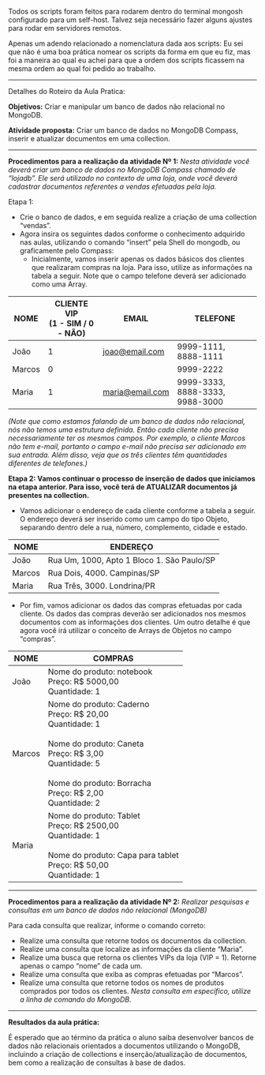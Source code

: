 Todos os scripts foram feitos para rodarem dentro do terminal mongosh configurado para um self-host. 
Talvez seja necessário fazer alguns ajustes para rodar em servidores remotos.

Apenas um adendo relacionado a nomenclatura dada aos scripts:
Eu sei que não é uma boa prática nomear os scripts da forma em que eu fiz, mas foi a maneira ao qual eu
achei para que a ordem dos scripts ficassem na mesma ordem ao qual foi pedido ao trabalho.

---

Detalhes do Roteiro da Aula Pratica:

**Objetivos:** 
Criar e manipular um banco de dados não relacional no MongoDB.

**Atividade proposta:**
Criar um banco de dados no MongoDB Compass, inserir e atualizar documentos em uma collection.

---


**Procedimentos para a realização da atividade Nº 1:**
*Nesta atividade você deverá criar um banco de dados no MongoDB Compass chamado de “lojadb”. Ele será utilizado no contexto de uma loja, onde você deverá cadastrar documentos referentes a vendas efetuadas pela loja.* 

Etapa 1: 
- Crie o banco de dados, e em seguida realize a criação de uma collection “vendas”. 
- Agora insira os seguintes dados conforme o conhecimento adquirido nas aulas, utilizando o comando “insert” pela Shell do mongodb, ou graficamente pelo Compass:
	- Inicialmente, vamos inserir apenas os dados básicos dos clientes que realizaram compras na loja. Para isso, utilize as informações na tabela a seguir. Note que o campo telefone deverá ser adicionado como uma Array.


| NOME   | CLIENTE VIP<br>(1 - SIM / 0 - NÃO) | EMAIL           | TELEFONE                        |
| ------ | ---------------------------------- | --------------- | ------------------------------- |
| João   | 1                                  | joao@email.com  | 9999-1111, 8888-1111            |
| Marcos | 0                                  |                 | 9999-2222                       |
| Maria  | 1                                  | maria@email.com | 9999-3333, 8888-3333, 9988-3000 |
*(Note que como estamos falando de um banco de dados não relacional, nós não temos uma estrutura definida. Então cada cliente não precisa necessariamente ter os mesmos campos. Por exemplo, o cliente Marcos não tem e-mail, portanto o campo e-mail não precisa ser adicionado em sua entrada. Além disso, veja que os três clientes têm quantidades diferentes de telefones.)*



**Etapa 2: Vamos continuar o processo de inserção de dados que iniciamos na etapa anterior. Para isso, você terá de ATUALIZAR documentos já presentes na collection.** 

-  Vamos adicionar o endereço de cada cliente conforme a tabela a seguir. O endereço deverá ser inserido como um campo do tipo Objeto, separando dentro dele a rua, número, complemento, cidade e estado. 


| NOME   | ENDEREÇO                                   |
| ------ | ------------------------------------------ |
| João   | Rua Um, 1000, Apto 1 Bloco 1. São Paulo/SP |
| Marcos | Rua Dois, 4000. Campinas/SP                |
| Maria  | Rua Três, 3000. Londrina/PR                |



- Por fim, vamos adicionar os dados das compras efetuadas por cada cliente. Os dados das compras deverão ser adicionados nos mesmos documentos com as informações dos clientes. Um outro detalhe é que agora você irá utilizar o conceito de Arrays de Objetos no campo “compras”. 


| NOME   | COMPRAS                                                                                                                                                                                                   |
| ------ | --------------------------------------------------------------------------------------------------------------------------------------------------------------------------------------------------------- |
| João   | Nome do produto: notebook <br>Preço: R$ 5000,00 <br>Quantidade: 1                                                                                                                                         |
| Marcos | Nome do produto: Caderno <br>Preço: R$ 20,00 <br>Quantidade: 1 <br><br>Nome do produto: Caneta<br>Preço: R$ 3,00 <br>Quantidade: 5 <br><br>Nome do produto: Borracha <br>Preço: R$ 2,00 <br>Quantidade: 2 |
| Maria  | Nome do produto: Tablet <br>Preço: R$ 2500,00 <br>Quantidade: 1 <br><br>Nome do produto: Capa para tablet <br>Preço: R$ 50,00 <br>Quantidade: 1                                                           |


---

**Procedimentos para a realização da atividade Nº 2:** 
*Realizar pesquisas e consultas em um banco de dados não relacional (MongoDB)*

Para cada consulta que realizar, informe o comando correto:

- Realize uma consulta que retorne todos os documentos da collection.
- Realize uma consulta que localize as informações da cliente “Maria”.
- Realize uma busca que retorna os clientes VIPs da loja (VIP = 1). Retorne apenas o campo “nome” de cada um.
- Realize uma consulta que exiba as compras efetuadas por “Marcos”.
- Realize uma consulta que retorne todos os nomes de produtos comprados por todos os clientes. *Nesta consulta em específico, utilize a linha de comando do MongoDB.*

---

**Resultados da aula prática:**

É esperado que ao término da prática o aluno saiba desenvolver bancos de dados não relacionais orientados a documentos utilizando o MongoDB, incluindo a criação de collections e inserção/atualização de documentos, bem como a realização de consultas à base de dados.
